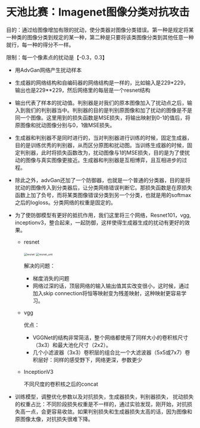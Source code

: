 # 天池比赛：Imagenet图像分类对抗攻击

目的：通过给图像增加有限的扰动，使分类器对图像分类错误。第一种是规定将某一种类的图像分类到规定的某一种，第二种是只要将该类图像分类到其他任意一种就行，每一种的得分不一样。

限制：每一个像素点的扰动是【-0.3，0.3】

* 用AdvGan网络产生扰动样本

* 生成器的网络结构和自编码器的网络结构是一样的，比如输入是229*229，输出也是229**229，然后网络里的每层是一个resnet结构

* 输出代表了样本的扰动值。判别器是对我们的原本图像加入了扰动点之后，输入到我们的判别器当中。判别器的目的是判别原图像和加了扰动的图像是不是同一个图像。这里用到的损失函数是MSE损失，将输出映射到0-1的值后，将原图像和扰动图像分别与0，1做MSE损失。

* 生成器和判别器不是同时进行的，当对判别器进行训练的时候，固定生成器，目的是训练优秀的判别器，从而区分原图和扰动图。当训练生成器的时候，固定判别器，此时将损失函数改为，扰动图像与1的MSE损失，目的是为了使扰动的图像与真实图像更接近。生成器和判别器是互相博弈，且互相进步的过程。

* 除此之外，advGan还加了一个防御器，也就是一个普通的分类器，目的是将扰动的图像传入到分类器后，让分类网络错误判断它。那损失函数是在原损失函数上加了负号，而将某类图像错误分类到另一个分类，也就是用的softmax之后的logloss。分类网络的权重是固定的。

* 为了使防御模型有更好的抵抗作用，我们这里将三个网络，Resnet101，vgg, inceptionv3，整合起来，一起防御，这样使得生成器生成的扰动有更好的效果。

  - resnet

    <img src="/Users/kanghaoyu/Library/Mobile Documents/com~apple~CloudDocs/上岸宝典/ML/resnet.jpg" alt="resnet" style="zoom:50%;" />

    <img src="/Users/kanghaoyu/Library/Mobile Documents/com~apple~CloudDocs/上岸宝典/ML/resnet_unit.png" alt="resnet_unit" style="zoom:50%;" />

    解决的问题：

    * 梯度消失的问题
    * 网络过深的话，顶层网络的输入输出值其实改变很小，这时候，通过加入skip connection将恒等映射变为残差映射，这种映射更容易学习。

  - vgg

    优点：

    * VGGNet的结构非常简洁，整个网络都使用了同样大小的卷积核尺寸（3x3）和最大池化尺寸（2x2）。
    * 几个小滤波器（3x3）卷积层的组合比一个大滤波器（5x5或7x7）卷积层好：同样的感受野下，网络更深，参数更少

  - InceptionV3

    不同尺度的卷积核之后的concat

* 训练模型，调整优化参数以及对抗损失，生成器损失，判别器损失， 扰动损失的权重占比：不同阶段损失权重是不一样的，通过实验发现，刚开始，对抗损失高一点，会更容易收敛。如果判别损失和生成器损失太高的话，因为图像和原图像太像，对抗损失很难下降。

  
